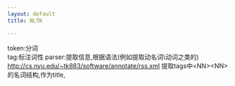 ```yaml
---
layout: default
title: NLTK

---
```


token:分词  
tag:标注词性
parser:提取信息,根据语法(例如提取动名词\动词之类的)
http://cs.nyu.edu/~tk883/software/annotate/rss.xml
提取tags中\<NN\>\<NN\>的名词结构,作为title,

